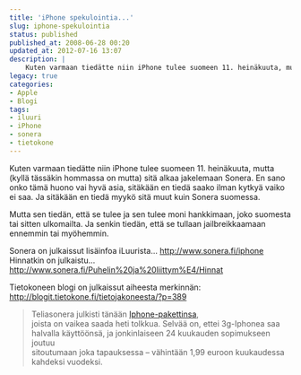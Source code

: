 ```yaml
---
title: 'iPhone spekulointia...'
slug: iphone-spekulointia
status: published
published_at: 2008-06-28 00:20
updated_at: 2012-07-16 13:07
description: |
    Kuten varmaan tiedätte niin iPhone tulee suomeen 11. heinäkuuta, mutta (kyllä tässäkin hommassa on mutta) sitä alkaa jakelemaan Sonera. En sano onko tämä huono vai hyvä asia, sitäkään en tiedä saako ilman kytkyä vaiko ei saa. Ja sitäkään en tiedä myykö sitä muut kuin Sonera suomessa. Mutta sen tiedän, että se tulee ja sen tulee… Jatka lukemista iPhone spekulointia…
legacy: true
categories:
- Apple
- Blogi
tags:
- iluuri
- iPhone
- sonera
- tietokone
---
```


<p>Kuten varmaan tiedätte niin iPhone tulee suomeen 11. heinäkuuta, mutta (kyllä tässäkin hommassa on mutta) sitä alkaa jakelemaan Sonera. En sano onko tämä huono vai hyvä asia, sitäkään en tiedä saako ilman kytkyä vaiko ei saa. Ja sitäkään en tiedä myykö sitä muut kuin Sonera suomessa.</p>
<p>Mutta sen tiedän, että se tulee ja sen tulee moni hankkimaan, joko suomesta tai sitten ulkomailta. Ja senkin tiedän, että se tullaan jailbreikkaamaan ennemmin tai myöhemmin.</p>
<p>Sonera on julkaissut lisäinfoa iLuurista&#8230; <a href="http://www.sonera.fi/iphone" target="_blank">http://www.sonera.fi/iphone</a><br />
 Hinnatkin on julkaistu&#8230; <a href="http://www.sonera.fi/iphone" target="_blank">http://www.sonera.fi/Puhelin%20ja%20liittym%E4/Hinnat</a></p>
<p>Tietokoneen blogi on julkaissut aiheesta merkinnän: <a href="http://blogit.tietokone.fi/tietojakoneesta/?p=389" target="_blank">http://blogit.tietokone.fi/tietojakoneesta/?p=389</a></p>
<blockquote>
<p>Teliasonera julkisti tänään <a href="http://www.sonera.fi/iphone">Iphone-pakettinsa</a>,<br />
 joista on vaikea saada heti tolkkua. Selvää on, ettei 3g-Iphonea saa<br />
 halvalla käyttöönsä, ja jonkinlaiseen 24 kuukauden sopimukseen joutuu<br />
 sitoutumaan joka tapauksessa – vähintään 1,99 euroon kuukaudessa<br />
 kahdeksi vuodeksi.</p>
</blockquote>